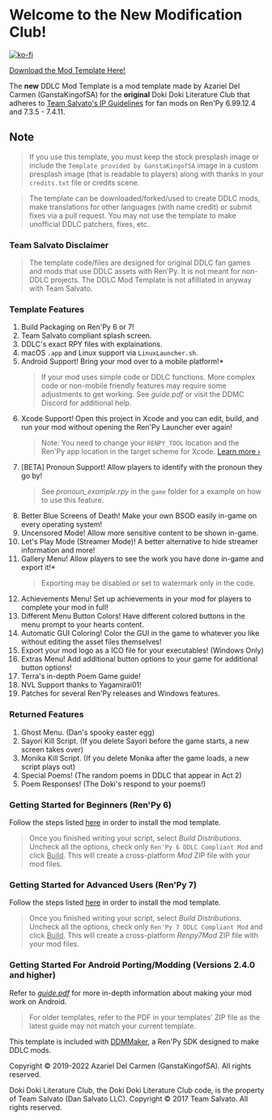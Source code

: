 # Welcome to the **New** Modification Club!

[![ko-fi](https://www.ko-fi.com/img/githubbutton_sm.svg)](https://ko-fi.com/K3K22K8SU)

[<u>Download the Mod Template Here!</u>](https://github.com/GanstaKingofSA/DDLCModTemplate2.0/releases/3.0.1)

The **new** DDLC Mod Template is a mod template made by Azariel Del Carmen (GanstaKingofSA) for the **original** Doki Doki Literature Club that adheres to [Team Salvato's IP Guidelines](http://teamsalvato.com/ip-guidelines/) for fan mods on Ren'Py 6.99.12.4 and 7.3.5 - 7.4.11.

## Note
> If you use this template, you must keep the stock presplash image or include the `Template provided by GanstaKingofSA` image in a custom presplash image (that is readable to players) along with thanks in your `credits.txt` file or credits scene.

> The template can be downloaded/forked/used to create DDLC mods, make translations for other languages (with name credit) or submit fixes via a pull request. You may not use the template to make unofficial DDLC patchers, fixes, etc.

### Team Salvato Disclaimer
> The template code/files are designed for original DDLC fan games and mods that use DDLC assets with Ren'Py. It is not meant for non-DDLC projects. 
The DDLC Mod Template is not afilliated in anyway with Team Salvato.

### Template Features
1. Build Packaging on Ren'Py 6 or 7!
2. Team Salvato compliant splash screen.
3. DDLC's exact RPY files with explainations.
5. macOS `.app` and Linux support via `LinuxLauncher.sh`.
6. Android Support! Bring your mod over to a mobile platform!\*
    > If your mod uses simple code or DDLC functions. More complex code or non-mobile friendly features may require some adjustments to get working. See *guide.pdf* or visit the DDMC Discord for additional help.
7. Xcode Support! Open this project in Xcode and you can edit, build, and run your mod without opening the Ren'Py Launcher ever again! 
    > Note: You need to change your `RENPY_TOOL` location and the Ren'Py app location in the target scheme for Xcode. [Learn more &rsaquo;](XCODE.md)
8. [BETA] Pronoun Support! Allow players to identify with the pronoun they go by!
    > See *pronoun_example.rpy* in the `game` folder for a example on how to use this feature.
9. Better Blue Screens of Death! Make your own BSOD easily in-game on every operating system! 
10. Uncensored Mode! Allow more sensitive content to be shown in-game.
11. Let's Play Mode (Streamer Mode)! A better alternative to hide streamer information and more!
12. Gallery Menu! Allow players to see the work you have done in-game and export it!\*
    > Exporting may be disabled or set to watermark only in the code.
13. Achievements Menu! Set up achievements in your mod for players to complete your mod in full!
14. Different Menu Button Colors! Have different colored buttons in the menu prompt to your hearts content.
15. Automatic GUI Coloring! Color the GUI in the game to whatever you like without editing the asset files themselves! 
16. Export your mod logo as a ICO file for your executables! (Windows Only)
17. Extras Menu! Add additional button options to your game for additional button options!
17. Terra's in-depth Poem Game guide!
18. NVL Support thanks to Yagamirai01!
19. Patches for several Ren'Py releases and Windows features.

### Returned Features
1. Ghost Menu. (Dan's spooky easter egg)
2. Sayori Kill Script. (If you delete Sayori before the game starts, a new screen takes over)
3. Monika Kill Script. (If you delete Monika after the game loads, a new script plays out)
4. Special Poems! (The random poems in DDLC that appear in Act 2)
5. Poem Responses! (The Doki's respond to your poems!)

### Getting Started for Beginners (Ren'Py 6)
Follow the steps listed [here](https://ganstakingofsa.github.io/information/guides/Installing-the-Mod-Template-Legacy.html) in order to install the mod template.
> Once you finished writing your script, select *Build Distributions*. Uncheck all the options, check only `Ren'Py 6 DDLC Compliant Mod` and click <u>Build</u>. This will create a cross-platform *Mod* ZIP file with your mod files.

### Getting Started for Advanced Users (Ren'Py 7)
Follow the steps listed [here](https://ganstakingofsa.github.io/information/guides/Installing-the-Mod-Template-Recent.html) in order to install the mod template.
> Once you finished writing your script, select *Build Distributions*. Uncheck all the options, check only `Ren'Py 7 DDLC Compliant Mod` and click <u>Build</u>. This will create a cross-platform *Renpy7Mod* ZIP file with your mod files.

### Getting Started For Android Porting/Modding (Versions 2.4.0 and higher)
Refer to [*guide.pdf*](guide.pdf) for more in-depth information about making your mod work on Android.
> For older templates, refer to the PDF in your templates' ZIP file as the latest guide may not match your current template.

This template is included with [DDMMaker](https://github.com/GanstaKingofSA/DDLC-ModMaker/releases), a Ren'Py SDK designed to make DDLC mods.

Copyright © 2019-2022 Azariel Del Carmen (GanstaKingofSA). All rights reserved.

Doki Doki Literature Club, the Doki Doki Literature Club code, is the property of Team Salvato (Dan Salvato LLC). Copyright © 2017 Team Salvato. All rights reserved.
